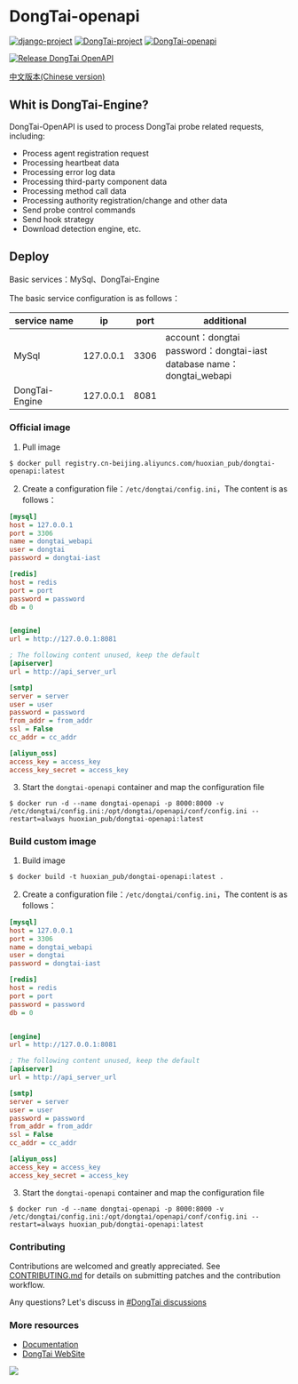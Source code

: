 # DongTai-openapi

[![django-project](https://img.shields.io/badge/django%20versions-3.0.3-blue)](https://www.djangoproject.com/)
[![DongTai-project](https://img.shields.io/badge/DongTai%20versions-beta-green)](https://https://github.com/HXSecurity/DongTai)
[![DongTai-openapi](https://img.shields.io/github/v/release/HXSecurity/Dongtai-openapi?label=Dongtai-openapi)](https://github.com/HXSecurity/DongTai-openapi/releases)

[![Release DongTai OpenAPI](https://github.com/HXSecurity/DongTai-openapi/actions/workflows/release_openapi.yml/badge.svg)](https://github.com/HXSecurity/DongTai-openapi/actions/workflows/release_openapi.yml)

[中文版本(Chinese version)](README.ZH-CN.MD)

## Whit is DongTai-Engine?
DongTai-OpenAPI is used to process DongTai probe related requests, including:
- Process agent registration request
- Processing heartbeat data
- Processing error log data
- Processing third-party component data
- Processing method call data
- Processing authority registration/change and other data
- Send probe control commands
- Send hook strategy
- Download detection engine, etc.

## Deploy

Basic services：MySql、DongTai-Engine

The basic service configuration is as follows：

| service name | ip | port | additional |
| --- | --- | --- | --- |
| MySql | 127.0.0.1 | 3306 | account：dongtai<br>password：dongtai-iast<br>database name：dongtai_webapi |
| DongTai-Engine | 127.0.0.1 | 8081 |  |

### Official image

1. Pull image
```shell script
$ docker pull registry.cn-beijing.aliyuncs.com/huoxian_pub/dongtai-openapi:latest
```

2. Create a configuration file：`/etc/dongtai/config.ini`，The content is as follows：
```ini
[mysql]
host = 127.0.0.1
port = 3306
name = dongtai_webapi
user = dongtai
password = dongtai-iast

[redis]
host = redis
port = port
password = password
db = 0


[engine]
url = http://127.0.0.1:8081

; The following content unused, keep the default
[apiserver]
url = http://api_server_url

[smtp]
server = server
user = user
password = password
from_addr = from_addr
ssl = False
cc_addr = cc_addr

[aliyun_oss]
access_key = access_key
access_key_secret = access_key
```

3. Start the `dongtai-openapi` container and map the configuration file
```shell script
$ docker run -d --name dongtai-openapi -p 8000:8000 -v /etc/dongtai/config.ini:/opt/dongtai/openapi/conf/config.ini --restart=always huoxian_pub/dongtai-openapi:latest
```

### Build custom image

1. Build image
```shell script
$ docker build -t huoxian_pub/dongtai-openapi:latest .
```

2. Create a configuration file：`/etc/dongtai/config.ini`，The content is as follows：
```ini
[mysql]
host = 127.0.0.1
port = 3306
name = dongtai_webapi
user = dongtai
password = dongtai-iast

[redis]
host = redis
port = port
password = password
db = 0


[engine]
url = http://127.0.0.1:8081

; The following content unused, keep the default
[apiserver]
url = http://api_server_url

[smtp]
server = server
user = user
password = password
from_addr = from_addr
ssl = False
cc_addr = cc_addr

[aliyun_oss]
access_key = access_key
access_key_secret = access_key
```

3. Start the `dongtai-openapi` container and map the configuration file
```shell script
$ docker run -d --name dongtai-openapi -p 8000:8000 -v /etc/dongtai/config.ini:/opt/dongtai/openapi/conf/config.ini --restart=always huoxian_pub/dongtai-openapi:latest
```

### Contributing
Contributions are welcomed and greatly appreciated. See [CONTRIBUTING.md](https://github.com/HXSecurity/DongTai/blob/main/CONTRIBUTING.md) for details on submitting patches and the contribution workflow.

Any questions? Let's discuss in [#DongTai discussions](https://github.com/HXSecurity/DongTai/discussions)

### More resources
- [Documentation](https://hxsecurity.github.io/DongTai-Doc/#/)
- [DongTai WebSite](https://iast.io)

<img src="https://static.scarf.sh/a.png?x-pxid=693e2057-a509-4ebc-8322-e084ab861861" />
